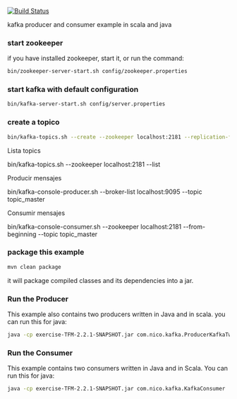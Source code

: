 [![Build Status](https://drone.io/github.com/smallnest/kafka-example-in-scala/status.png)](https://drone.io/github.com/smallnest/kafka-example-in-scala/latest)

kafka producer and consumer example in scala and java


### start zookeeper
if you have installed zookeeper, start it, or
run the command:
``` sh
bin/zookeeper-server-start.sh config/zookeeper.properties
```

### start kafka with default configuration
``` sh
bin/kafka-server-start.sh config/server.properties
```

### create a topico
``` sh
bin/kafka-topics.sh --create --zookeeper localhost:2181 --replication-factor 1 --partitions 10 --topic topic_master
```
Lista topics

bin/kafka-topics.sh --zookeeper localhost:2181 --list

Producir mensajes

bin/kafka-console-producer.sh --broker-list localhost:9095 --topic topic_master

Consumir mensajes

bin/kafka-console-consumer.sh --zookeeper localhost:2181 --from-beginning --topic topic_master

### package this example
``` sh
mvn clean package
```

it will package compiled classes and its dependencies into a jar.

### Run the Producer
This example also contains two producers written in Java and in scala.
you can run this for java:
``` sh
java -cp exercise-TFM-2.2.1-SNAPSHOT.jar com.nico.kafka.ProducerKafkaTwitter
```

### Run the Consumer
This example contains two consumers written in Java and in Scala.
You can run this for java:
``` sh
java -cp exercise-TFM-2.2.1-SNAPSHOT.jar com.nico.kafka.KafkaConsumer

```